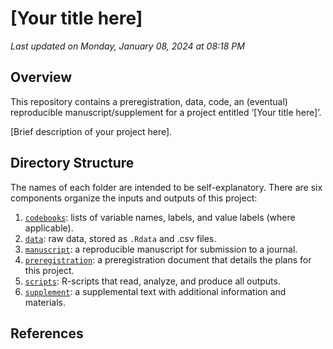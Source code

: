 \[Your title here\]
================

*Last updated on Monday, January 08, 2024 at 08:18 PM*

## Overview

This repository contains a preregistration, data, code, an (eventual)
reproducible manuscript/supplement for a project entitled ‘\[Your title
here\]’.

\[Brief description of your project here\].

## Directory Structure

The names of each folder are intended to be self-explanatory. There are
six components organize the inputs and outputs of this project:

1.  [`codebooks`](https://github.com/HannaSchleihauf/Do-chimpanzees-rationally-revise-their-beliefs-in-light-of-evidence-/tree/master/codebooks):
    lists of variable names, labels, and value labels (where
    applicable).
2.  [`data`](https://github.com/HannaSchleihauf/Do-chimpanzees-rationally-revise-their-beliefs-in-light-of-evidence-/tree/master/data):
    raw data, stored as `.Rdata` and .csv files.
3.  [`manuscript`](https://github.com/HannaSchleihauf/Do-chimpanzees-rationally-revise-their-beliefs-in-light-of-evidence-/tree/master/manuscript):
    a reproducible manuscript for submission to a journal.
4.  [`preregistration`](https://github.com/HannaSchleihauf/Do-chimpanzees-rationally-revise-their-beliefs-in-light-of-evidence-/tree/master/preregistration):
    a preregistration document that details the plans for this project.
5.  [`scripts`](https://github.com/HannaSchleihauf/Do-chimpanzees-rationally-revise-their-beliefs-in-light-of-evidence-/tree/master/scripts):
    R-scripts that read, analyze, and produce all outputs.
6.  [`supplement`](https://github.com/HannaSchleihauf/Do-chimpanzees-rationally-revise-their-beliefs-in-light-of-evidence-/tree/master/supplement):
    a supplemental text with additional information and materials.

## References
